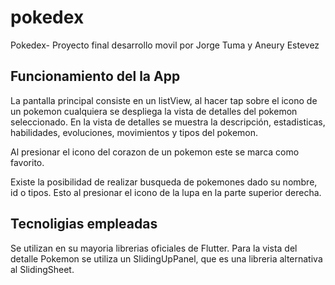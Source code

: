 # pokedex

Pokedex- Proyecto final desarrollo movil por
Jorge Tuma y Aneury Estevez

## Funcionamiento del la App

La pantalla principal consiste en un listView, al hacer tap sobre el icono de un pokemon cualquiera se despliega
la vista de detalles del pokemon seleccionado. En la vista de detalles se muestra la descripción, estadisticas, habilidades, evoluciones, movimientos
y tipos del pokemon.

Al presionar el icono del corazon de un pokemon este se marca como favorito.

Existe la posibilidad de realizar busqueda de pokemones dado su nombre, id o tipos. Esto al presionar el icono de la lupa en la parte superior derecha.

## Tecnoligias empleadas
Se utilizan en su mayoria librerias oficiales de Flutter. Para la vista del detalle Pokemon se utiliza un SlidingUpPanel,
que es una libreria alternativa al SlidingSheet.
